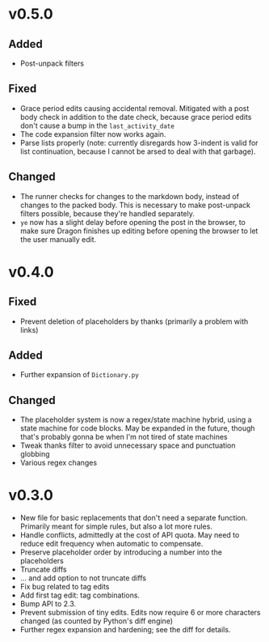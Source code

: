 # v0.5.0

## Added
* Post-unpack filters

## Fixed
* Grace period edits causing accidental removal. Mitigated with a post body check in addition to the date check, because grace period edits don't cause a bump in the `last_activity_date`
* The code expansion filter now works again.
* Parse lists properly (note: currently disregards how 3-indent is valid for list continuation, because I cannot be arsed to deal with that garbage).

## Changed
* The runner checks for changes to the markdown body, instead of changes to the packed body. This is necessary to make post-unpack filters possible, because they're handled separately.
* `ye` now has a slight delay before opening the post in the browser, to make sure Dragon finishes up editing before opening the browser to let the user manually edit.

# v0.4.0

## Fixed
* Prevent deletion of placeholders by thanks (primarily a problem with links)

## Added
* Further expansion of `Dictionary.py`

## Changed
* The placeholder system is now a regex/state machine hybrid, using a state machine for code blocks. May be expanded in the future, though that's probably gonna be when I'm not tired of state machines
* Tweak thanks filter to avoid unnecessary space and punctuation globbing
* Various regex changes


# v0.3.0

* New file for basic replacements that don't need a separate function. Primarily meant for simple rules, but also a lot more rules.
* Handle conflicts, admittedly at the cost of API quota. May need to reduce edit frequency when automatic to compensate.
* Preserve placeholder order by introducing a number into the placeholders
* Truncate diffs
* ... and add option to not truncate diffs
* Fix bug related to tag edits
* Add first tag edit: tag combinations.
* Bump API to 2.3.
* Prevent submission of tiny edits. Edits now require 6 or more characters changed (as counted by Python's diff engine)
* Further regex expansion and hardening; see the diff for details.

